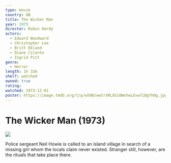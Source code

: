 ```yaml
---
type: movie
country: GB
title: The Wicker Man
year: 1973
director: Robin Hardy
actors:
  - Edward Woodward
  - Christopher Lee
  - Britt Ekland
  - Diane Cilento
  - Ingrid Pitt
genre:
  - Horror
length: 1h 33m
shelf: watched
owned: true
rating:
watched: 1973-12-01
poster: https://image.tmdb.org/t/p/w500/wwtrXRL8SiOWxhwLEvw7iBgYh0g.jpg
---
```


# The Wicker Man (1973)

![](https://image.tmdb.org/t/p/w500/wwtrXRL8SiOWxhwLEvw7iBgYh0g.jpg)

Police sergeant Neil Howie is called to an island village in search of a missing girl whom the locals claim never existed. Stranger still, however, are the rituals that take place there.